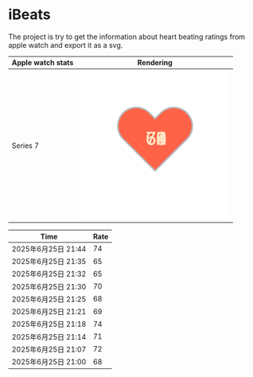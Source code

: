 # iBeats
The project is try to get the information about heart beating ratings from apple watch and export it as a svg.

| Apple watch stats | Rendering|
|--|--|
|Series 7 | ![](https://raw.githubusercontent.com/underwindfall/iBeats/main/files/heart.svg)|

<!--START_SECTION:my_heart_rate-->
| Time | Rate | 
 | ---- | ---- | 
| 2025年6月25日 21:44 | 74 |
| 2025年6月25日 21:35 | 65 |
| 2025年6月25日 21:32 | 65 |
| 2025年6月25日 21:30 | 70 |
| 2025年6月25日 21:25 | 68 |
| 2025年6月25日 21:21 | 69 |
| 2025年6月25日 21:18 | 74 |
| 2025年6月25日 21:14 | 71 |
| 2025年6月25日 21:07 | 72 |
| 2025年6月25日 21:00 | 68 |

<!--END_SECTION:my_heart_rate-->


